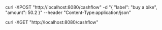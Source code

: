 curl -XPOST "http://localhost:8080/cashflow" -d "{ \"label\": \"buy a bike\", \"amount\": 50.2 }" --header "Content-Type:application/json"

curl -XGET "http://localhost:8080/cashflow"
